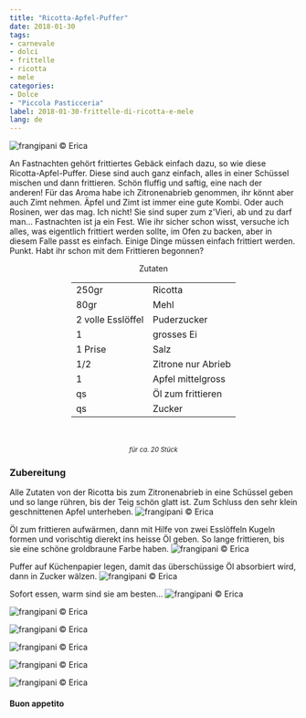 ```yaml
---
title: "Ricotta-Apfel-Puffer"
date: 2018-01-30
tags:
- carnevale
- dolci
- frittelle 
- ricotta
- mele
categories:
- Dolce
- "Piccola Pasticceria" 
label: 2018-01-30-frittelle-di-ricotta-e-mele
lang: de 
---
```

![](../2018-01-30-frittelle-di-ricotta-e-mele/header.jpg "frangipani © Erica")

An Fastnachten gehört frittiertes Gebäck einfach dazu, so wie diese Ricotta-Apfel-Puffer. Diese sind auch ganz einfach, alles in einer Schüssel mischen und dann frittieren. Schön fluffig und saftig, eine nach der anderen! Für das Aroma habe ich Zitronenabrieb genommen, ihr könnt aber auch Zimt nehmen. Äpfel und Zimt ist immer eine gute Kombi. Oder auch Rosinen, wer das mag. Ich nicht! Sie sind super zum z'Vieri, ab und zu darf man... Fastnachten ist ja ein Fest. Wie ihr sicher schon wisst, versuche ich alles, was eigentlich frittiert werden sollte, im Ofen zu backen, aber in diesem Falle passt es einfach. Einige Dinge müssen einfach frittiert werden. Punkt. Habt ihr schon mit dem Frittieren begonnen?

<div id="wrapper" style="text-align: center">
  <div id="yourdiv" style="display: inline-block;">
    <div class="ingredients">
      <div class="ingredients-title">Zutaten</div>
      <table>
        <tbody>
          <tr>
            <td>250gr</td>
            <td>Ricotta</td>
          </tr>
          <tr>
            <td>80gr</td>
            <td>Mehl</td>
          </tr>
          <tr>
            <td>2 volle Esslöffel</td>
            <td>Puderzucker</td>
          </tr>
          <tr>
            <td>1</td>
            <td>grosses Ei</td>
          </tr>
          <tr>
            <td>1 Prise</td>
            <td>Salz</td>
          </tr>
          <tr>
            <td>1/2</td>
            <td>Zitrone nur Abrieb</td>
          </tr>      
          <tr>
            <td>1</td>
            <td>Apfel mittelgross</td>
          </tr>
          <tr> 
            <td>qs</td>
            <td>Öl zum frittieren</td>
          </tr>
          <tr>
            <td>qs</td>
            <td>Zucker</td>
          </tr>
        </tbody>
      </table>
      <br></br>
      <i class="pull-right" style="font-size: 80%;">für ca. 20 Stück</i>
    </div>
  </div>
</div>


<h3>
  <font color="grey">
    <i class="fa fa-cogs"></i>
  </font> Zubereitung
</h3>

Alle Zutaten von der Ricotta bis zum Zitronenabrieb in eine Schüssel geben und so lange rühren, bis der Teig schön glatt ist. Zum Schluss den sehr klein geschnittenen Apfel unterheben.
![](../2018-01-30-frittelle-di-ricotta-e-mele/impasto.jpg "frangipani © Erica")

Öl zum frittieren aufwärmen, dann mit Hilfe von zwei Esslöffeln Kugeln formen und vorischtig dierekt ins heisse Öl geben. So lange frittieren, bis sie eine schöne groldbraune Farbe haben.
![](../2018-01-30-frittelle-di-ricotta-e-mele/friggere.jpg "frangipani © Erica")

Puffer auf Küchenpapier legen, damit das überschüssige Öl absorbiert wird, dann in Zucker wälzen.
![](../2018-01-30-frittelle-di-ricotta-e-mele/carta.jpg "frangipani © Erica")

Sofort essen, warm sind sie am besten...
![](../2018-01-30-frittelle-di-ricotta-e-mele/risultato1.jpg "frangipani © Erica")

![](../2018-01-30-frittelle-di-ricotta-e-mele/risultato2.jpg "frangipani © Erica")

![](../2018-01-30-frittelle-di-ricotta-e-mele/risultato3.jpg "frangipani © Erica")

![](../2018-01-30-frittelle-di-ricotta-e-mele/risultato4.jpg "frangipani © Erica")

![](../2018-01-30-frittelle-di-ricotta-e-mele/risultato5.jpg "frangipani © Erica")

![](../2018-01-30-frittelle-di-ricotta-e-mele/risultato6.jpg "frangipani © Erica")

<h4>Buon appetito
  <font color="red">
    <i class="fa fa-smile-o"></i>
  </font>
</h4>